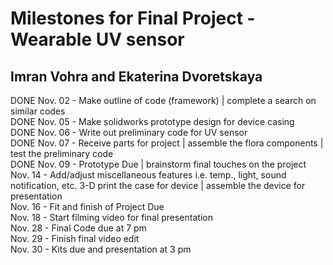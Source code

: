 # Milestones for Final Project - Wearable UV sensor
## Imran Vohra and Ekaterina Dvoretskaya



DONE  Nov. 02 - Make outline of code (framework) | complete a search on similar codes    
DONE  Nov. 05 - Make solidworks prototype design for device casing  
DONE  Nov. 06 - Write out preliminary code for UV sensor   
DONE  Nov. 07 - Receive parts for project | assemble the flora components | test the preliminary code  
DONE  Nov. 09 - Prototype Due | brainstorm final touches on the project   
      Nov. 14 - Add/adjust miscellaneous features i.e. temp., light, sound notification, etc. 3-D print the case for device | assemble the device for presentation  
      Nov. 16 - Fit and finish of Project Due   
      Nov. 18 - Start filming video for final presentation   
      Nov. 28 - Final Code due at 7 pm   
      Nov. 29 - Finish final video edit   
      Nov. 30 - Kits due and presentation at 3 pm 
